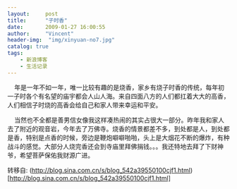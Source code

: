 ```yaml
---
layout:     post
title:      "子时香"
date:       2009-01-27 16:00:55
author:     "Vincent"
header-img:  "img/xinyuan-no7.jpg"
catalog: true
tags:
    - 新浪博客
    - 生活记录
---
```



   
年是一年不如一年，唯一比较有趣的是烧香，家乡有烧子时香的传统，每年初一子时各个有名望的庙宇都会人山人海。来自四面八方的人们都扛着大大的高香，人们相信子时烧的高香会给自己和家人带来幸运和平安。

   
当然也不全都是善男信女像我这样凑热闹的其实占很大一部分。昨年我和家人去了附近的观音岩，今年去了万佛寺。烧香的情景都差不多，到处都是人，到处都是香，特别是点香的时候，旁边是鞭炮噼噼啪啪，头上是大烟花不断的爆炸，有种战斗的感觉。大部分人烧完香还会到寺庙里拜佛捐钱。。。我还特地去拜了下财神爷，希望菩萨保佑我财源广进。





转移自: (http://blog.sina.com.cn/s/blog_542a39550100cjf1.html)[http://blog.sina.com.cn/s/blog_542a39550100cjf1.html]